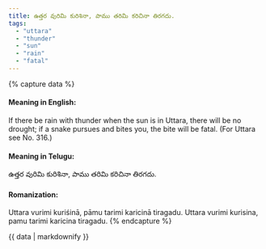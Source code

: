 ```yaml
---
title: ఉత్తర వురిమి కురిశినా, పాము తరిమి కరిచినా తిరగదు.
tags:
  - "uttara"
  - "thunder"
  - "sun"
  - "rain"
  - "fatal"
---
```


{% capture data %}
#### Meaning in English:
If there be rain with thunder when the sun is in Uttara, there will be no drought; if a snake pursues and bites you, the bite will be fatal.
(For Uttara see No. 316.)

#### Meaning in Telugu:
ఉత్తర వురిమి కురిశినా, పాము తరిమి కరిచినా తిరగదు.

#### Romanization:
Uttara vurimi kuriśinā, pāmu tarimi karicinā tiragadu.
Uttara vurimi kurisina, pamu tarimi karicina tiragadu.
{% endcapture %}

{{ data | markdownify }}

